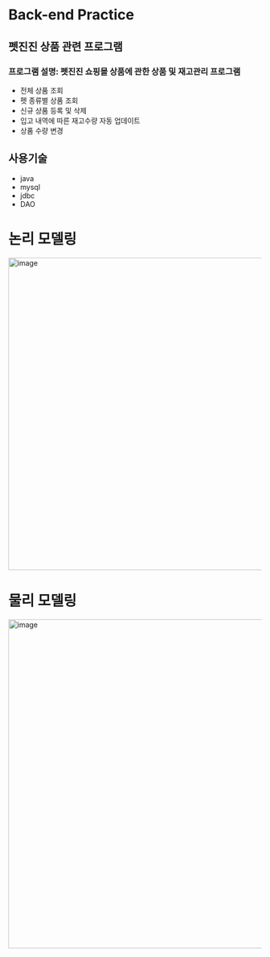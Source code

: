 # Back-end Practice

## 펫진진 상품 관련 프로그램
### 프로그램 설명: 펫진진 쇼핑몰 상품에 관한 상품 및 재고관리 프로그램
 - 전체 상품 조회
 - 펫 종류별 상품 조회
 - 신규 상품 등록 및 삭제
 - 입고 내역에 따른 재고수량 자동 업데이트
 - 상품 수량 변경

## 사용기술
- java
- mysql
- jdbc
- DAO


# 논리 모델링
<img width="604" height="621" alt="image" src="https://github.com/user-attachments/assets/1baa30b1-482a-45e3-93c8-327210a95a66" />

# 물리 모델링
<img width="888" height="654" alt="image" src="https://github.com/user-attachments/assets/b275fc40-921b-40c0-a76d-9cf6cd0ceaa8" />

